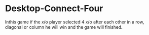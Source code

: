 # Desktop-Connect-Four

Inthis game if the x/o player selected 4 x/o after each other in a row, diagonal or column he will win and the game will finished. 
